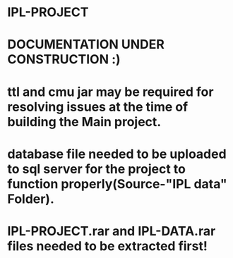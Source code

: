 # IPL-PROJECT
# DOCUMENTATION UNDER CONSTRUCTION :)
# ttl and cmu jar may be required for resolving issues at the time of building the Main project.
# database file needed to be uploaded to sql server for the project to function properly(Source-"IPL data" Folder). 
# IPL-PROJECT.rar and IPL-DATA.rar files needed to be extracted first!

